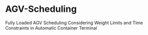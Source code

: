 # AGV-Scheduling
Fully Loaded AGV Scheduling Considering Weight Limits and Time Constraints in Automatic Container Terminal

